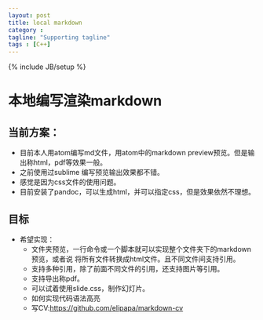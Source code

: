 ```yaml
---
layout: post
title: local markdown
category :
tagline: "Supporting tagline"
tags : [C++]
---
```

{% include JB/setup %}
# 本地编写渲染markdown

## 当前方案：
- 目前本人用atom编写md文件，用atom中的markdown preview预览。但是输出称html，pdf等效果一般。
- 之前使用过sublime 编写预览输出效果都不错。
- 感觉是因为css文件的使用问题。
- 目前安装了pandoc，可以生成html，并可以指定css，但是效果依然不理想。

## 目标
- 希望实现：
  + 文件夹预览，一行命令或一个脚本就可以实现整个文件夹下的markdown预览，或者说
  将所有文件转换成html文件。且不同文件间支持引用。
  + 支持多种引用，除了前面不同文件的引用，还支持图片等引用。
  + 支持导出称pdf。
  + 可以试着使用slide.css，制作幻灯片。
  + 如何实现代码语法高亮
  + 写CV:https://github.com/elipapa/markdown-cv
